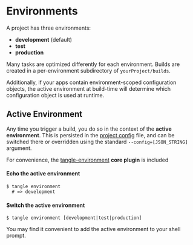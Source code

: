# Environments

A project has three environments:

* **development** (default)
* **test**
* **production**

Many tasks are optimized differently for each environment. Builds are created
in a per-environment subdirectory of `yourProject/builds`.

Additionally, if your apps contain environment-scoped configuration objects,
the active environment at build-time will determine which configuration object
is used at runtime.

## Active Environment

Any time you trigger a build, you do so in the context of the **active
environment**. This is persisted in the
[project config](/projects/configuration.html) file, and can be switched there
or overridden using the standard `--config=[JSON_STRING]` argument.

For convenience, the
[tangle-environment](https://github.com/tanglejs/environment) **core plugin**
is included

#### Echo the active environment
    $ tangle environment
      # => development

#### Switch the active environment
    $ tangle environment [development|test|production]

You may find it convenient to add the active environment to your shell prompt.
